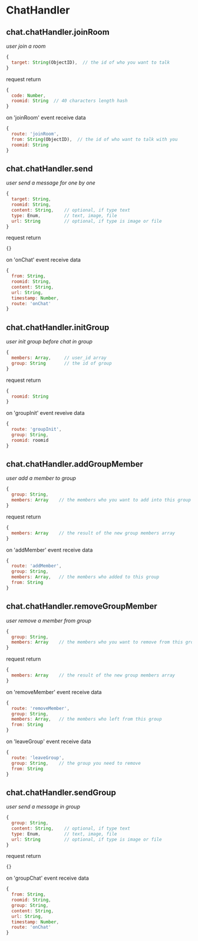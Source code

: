 # ChatHandler
## chat.chatHandler.joinRoom
*user join a room*
```javascript
{
  target: String(ObjectID),  // the id of who you want to talk
}
```
request return
```javascript
{
  code: Number,
  roomid: String  // 40 characters length hash
}
```
on 'joinRoom' event receive data
```javascript
{
  route: 'joinRoom',
  from: String(ObjectID),  // the id of who want to talk with you
  roomid: String
}
```

## chat.chatHandler.send
*user send a message for one by one*
```javascript
{
  target: String,
  roomid: String,
  content: String,    // optional, if type text
  type: Enum,         // text, image, file
  url: String         // optional, if type is image or file
}
```

request return
```javascript
{}
```

on 'onChat' event receive data
```javascript
{
  from: String,
  roomid: String,
  content: String,
  url: String,
  timestamp: Number,
  route: 'onChat'
}
```

## chat.chatHandler.initGroup
*user init group before chat in group*
```javascript
{
  members: Array,     // user_id array
  group: String       // the id of group
}
```
request return
```javascript
{
  roomid: String
}
```
on 'groupInit' event reveive data
```javascript
{
  route: 'groupInit',
  group: String,
  roomid: roomid
}
```

## chat.chatHandler.addGroupMember
*user add a member to group*
```javascript
{
  group: String,
  members: Array    // the members who you want to add into this group
}
```
request return
```javascript
{
  members: Array    // the result of the new group members array
}
```
on 'addMember' event receive data
```javascript
{
  route: 'addMember',
  group: String,
  members: Array,   // the members who added to this group
  from: String
}
```


## chat.chatHandler.removeGroupMember
*user remove a member from group*
```javascript
{
  group: String,
  members: Array    // the members who you want to remove from this group
}
```
request return
```javascript
{
  members: Array    // the result of the new group members array
}
```
on 'removeMember' event receive data
```javascript
{
  route: 'removeMember',
  group: String,
  members: Array,   // the members who left from this group
  from: String
}
```
on 'leaveGroup' event receive data
```javascript
{
  route: 'leaveGroup',
  group: String,    // the group you need to remove
  from: String
}
```

## chat.chatHandler.sendGroup
*user send a message in group*
```javascript
{
  group: String,
  content: String,    // optional, if type text
  type: Enum,         // text, image, file
  url: String         // optional, if type is image or file
}
```
request return
```javascript
{}
```
on 'groupChat' event receive data
```javascript
{
  from: String,
  roomid: String,
  group: String,
  content: String,
  url: String,
  timestamp: Number,
  route: 'onChat'
}
```
